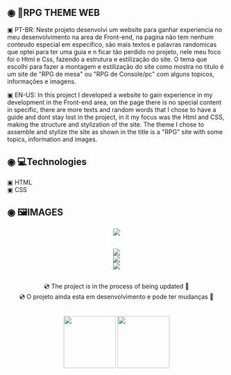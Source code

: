  ## ◉ 📑RPG THEME WEB
 <p> ▣ PT-BR: Neste projeto desenvolvi um website para ganhar experiencia no meu desenvolvimento na area de Front-end, na pagina não tem nenhum conteudo especial em especifico, são mais textos e palavras randomicas que optei para ter uma guia e n ficar tão perdido no projeto, nele meu foco foi o Html e Css, fazendo a estrutura e estilização do site. O tema que escolhi para fazer a montagem e estilização do site como mostra no titulo é um site de "RPG de mesa" ou "RPG de Console/pc" com alguns topicos, informações e imagens.   </p>
 <p> ▣ EN-US: In this project I developed a website to gain experience in my development in the Front-end area, on the page there is no special content in specific, there are more texts and random words that I chose to have a guide and dont stay lost in the project, in it my focus was the Html and CSS, making the structure and stylization of the site. The theme I chose to assemble and stylize the site as shown in the title is a "RPG" site with some topics, information and images. </p>
 
 ## ◉ 💻Technologies
 ▣ HTML</br>
 ▣ CSS
 
 ## ◉ 🖼️IMAGES
 
<div align="center" >
<img src="https://user-images.githubusercontent.com/101200460/157438903-14cb9012-7b31-453e-a806-27c1b06174b7.gif" >
</div>

##

<div align="center" >
 <img src="https://user-images.githubusercontent.com/101200460/157440246-f10ad53d-4500-4df6-a0ed-9afce6cde428.gif">

</div>

<div align="center" >
 <img src="https://user-images.githubusercontent.com/101200460/157440256-78c64da7-f544-4776-933f-e2fd72d15bf2.gif">

</div>

<div align="center" >
 <img src="https://user-images.githubusercontent.com/101200460/157440268-94198b3a-dc68-46f2-86f9-346e83350a9f.gif">

</div>

 ##
 
<div align="center">💿 The project is in the process of being updated 📀<div>
 <div align="center">💿 O projeto ainda esta em desenvolvimento e pode ter mudanças 📀<div>
 
 ##
  
<img  align="center" height="120px" src="https://github-readme-stats.vercel.app/api/pin/?username=gsantos-f&repo=Web-RPG.THEME&theme=react">
 
<img align="center" height="120px" src="https://c.tenor.com/cZlr0524pIsAAAAC/d20-dice.gif">
